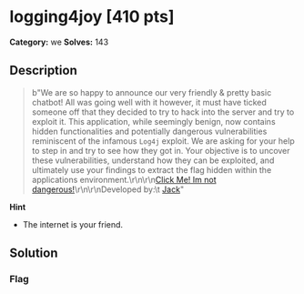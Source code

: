 # logging4joy [410 pts]

**Category:** we
**Solves:** 143

## Description
>b"We are so happy to announce our very friendly & pretty basic chatbot! All was going well with it however, it must have ticked someone off that they decided to try to hack into the server and try to exploit it. This application, while seemingly benign, now contains hidden functionalities and potentially dangerous vulnerabilities reminiscent of the infamous `Log4j` exploit. We are asking for your help to step in and try to see how they got in. Your objective is to uncover these vulnerabilities, understand how they can be exploited, and ultimately use your findings to extract the flag hidden within the applications environment.\r\n\r\n[Click Me! Im not dangerous!](http://44.202.69.161:8080/)\r\n\r\nDeveloped by:\t [Jack](https://github.com/JohnZabriskie)"

**Hint**
* The internet is your friend.

## Solution

### Flag

